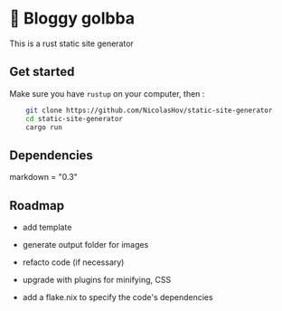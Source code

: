 # 📝 Bloggy golbba

This is a rust static site generator

## Get started

Make sure you have `rustup` on your computer, then :

```sh
    git clone https://github.com/NicolasHov/static-site-generator
    cd static-site-generator
    cargo run
```

## Dependencies

markdown = "0.3"

## Roadmap

- add template

- generate output folder for images

- refacto code (if necessary)

- upgrade with plugins for minifying, CSS

- add a flake.nix to specify the code's dependencies
